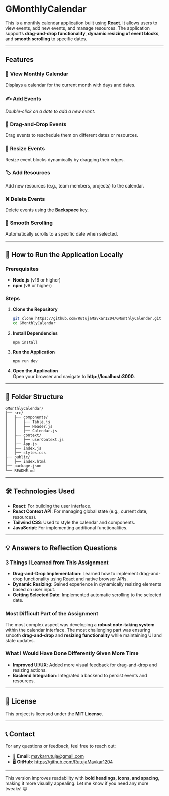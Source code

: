 # **GMonthlyCalendar**

This is a monthly calendar application built using **React**. It allows users to view events, add new events, and manage resources. The application supports **drag-and-drop functionality**, **dynamic resizing of event blocks**, and **smooth scrolling** to specific dates.

---
## **Features**

### 📅 **View Monthly Calendar**  
Displays a calendar for the current month with days and dates.

### ✍️ **Add Events**  
*Double-click on a date to add a new event.*

### 🔄 **Drag-and-Drop Events**  
Drag events to reschedule them on different dates or resources.

### 📏 **Resize Events**  
Resize event blocks dynamically by dragging their edges.

### 🏷️ **Add Resources**  
Add new resources (e.g., team members, projects) to the calendar.

### ❌ **Delete Events**  
Delete events using the **Backspace** key.

### 🎯 **Smooth Scrolling**  
Automatically scrolls to a specific date when selected.

---
## 🚀 **How to Run the Application Locally**

### **Prerequisites**
- **Node.js** (v16 or higher)
- **npm** (v8 or higher)

### **Steps**
1. **Clone the Repository**  
   ```sh
   git clone https://github.com/RutujaMavkar1204/GMonthlyCalender.git
   cd GMonthlyCalendar
   ```
2. **Install Dependencies**  
   ```sh
   npm install
   ```
3. **Run the Application**  
   ```sh
   npm run dev
   ```
4. **Open the Application**  
   Open your browser and navigate to **http://localhost:3000**.

---
## 📂 **Folder Structure**
```
GMonthlyCalendar/
├── src/
│   ├── components/
│   │   ├── Table.js
│   │   ├── Header.js
│   │   ├── Calendar.js
│   ├── context/
│   │   ├── userContext.js
│   ├── App.js
│   ├── index.js
│   ├── styles.css
├── public/
│   ├── index.html
├── package.json
└── README.md
```
---
## 🛠 **Technologies Used**

- **React**: For building the user interface.
- **React Context API**: For managing global state (e.g., current date, resources).
- **Tailwind CSS**: Used to style the calendar and components.
- **JavaScript**: For implementing additional functionalities.

---
## 💡 **Answers to Reflection Questions**

### **3 Things I Learned from This Assignment**
- **Drag-and-Drop Implementation**: Learned how to implement drag-and-drop functionality using React and native browser APIs.
- **Dynamic Resizing**: Gained experience in dynamically resizing elements based on user input.
- **Getting Selected Date**: Implemented automatic scrolling to the selected date.

### **Most Difficult Part of the Assignment**
The most complex aspect was developing a **robust note-taking system** within the calendar interface. The most challenging part was ensuring smooth **drag-and-drop** and **resizing functionality** while maintaining UI and state updates.

### **What I Would Have Done Differently Given More Time**
- **Improved UI/UX**: Added more visual feedback for drag-and-drop and resizing actions.
- **Backend Integration**: Integrated a backend to persist events and resources.

---
## 📜 **License**
This project is licensed under the **MIT License**.

---
## 📞 **Contact**
For any questions or feedback, feel free to reach out:
- 📧 **Email**: mavkarrutuja@gmail.com  
- 🖥️ **GitHub**: https://github.com/RutujaMavkar1204

---

This version improves readability with **bold headings, icons, and spacing**, making it more visually appealing. Let me know if you need any more tweaks! 😊

